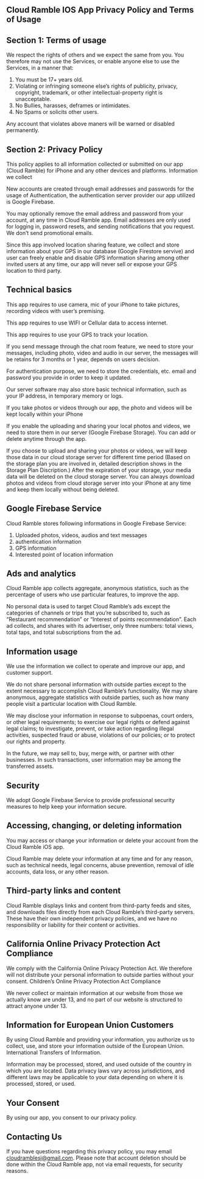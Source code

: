 
## Cloud Ramble IOS App Privacy Policy and Terms of Usage

## Section 1: Terms of usage

We respect the rights of others and we expect the same from you. You therefore may not use the Services, or enable anyone else to use the Services, in a manner that:

1. You must be 17+ years old.
2. Violating or infringing someone else’s rights of publicity, privacy, copyright, trademark, or other intellectual-property right is unacceptable.
3. No Bullies, harasses, deframes or intimidates.
4. No Spams or solicits other users.

Any account that violates above maners will be warned or disabled permanently.

## Section 2: Privacy Policy

This policy applies to all information collected or submitted on our app (Cloud Ramble) for iPhone and any other devices and platforms.
Information we collect

New accounts are created through email addresses and passwords for the usage of Authentication, the authentication server provider our app utilized is Google Firebase.

You may optionally remove the email address and password from your account, at any time in Cloud Ramble app. Email addresses are only used for logging in, password resets, and sending notifications that you request. We don’t send promotional emails.

Since this app involved location sharing feature, we collect and store information about your GPS in our database (Google Firestore servive) and user can freely enable and disable GPS information sharing among other invited users at any time, our app will never sell or expose your GPS location to third party.

## Technical basics

This app requires to use camera, mic of your iPhone to take pictures, recording videos with user’s premising.

This app requires to use WIFI or Cellular data to access internet.

This app requires to use your GPS to track your location.

If you send message through the chat room feature, we need to store your messages, including photo, video and audio in our server, the messages will be retains for 3 months or 1 year, depends on users decision.

For authentication purpose, we need to store the credentials, etc. email and password you provide in order to keep it updated.

Our server software may also store basic technical information, such as your IP address, in temporary memory or logs.

If you take photos or videos through our app, the photo and videos will be kept locally within your iPhone

If you enable the uploading and sharing your local photos and videos, we need to store them in our server (Google Firebase Storage). You can add or delete anytime through the app.

If you choose to upload and sharing your photos or videos, we will keep those data in our cloud storage server for different time period (Based on the storage plan you are involved in, detailed description shows in the Storage Plan Discription.) After the expiration of your storage, your media data will be deleted on the cloud storage server. You can always download photos and videos from cloud storage server into your iPhone at any time and keep them locally without being deleted.

## Google Firebase Service

Cloud Ramble stores following informations in Google Firebase Service:
1. Uploaded photos, videos, audios and text messages
2. authentication information
3. GPS information
4. Interested point of location information

## Ads and analytics

Cloud Ramble app collects aggregate, anonymous statistics, such as the percentage of users who use particular features, to improve the app.

No personal data is used to target Cloud Ramble’s ads except the categories of channels or trips that you’re subscribed to, such as “Restaurant recommendation” or “Interest of points recommendation”. Each ad collects, and shares with its advertiser, only three numbers: total views, total taps, and total subscriptions from the ad.

## Information usage

We use the information we collect to operate and improve our app, and customer support.

We do not share personal information with outside parties except to the extent necessary to accomplish Cloud Ramble’s functionality. We may share anonymous, aggregate statistics with outside parties, such as how many people visit a particular location with Cloud Ramble.

We may disclose your information in response to subpoenas, court orders, or other legal requirements; to exercise our legal rights or defend against legal claims; to investigate, prevent, or take action regarding illegal activities, suspected fraud or abuse, violations of our policies; or to protect our rights and property.

In the future, we may sell to, buy, merge with, or partner with other businesses. In such transactions, user information may be among the transferred assets.

## Security

We adopt Google Firebase Service to provide professional security measures to help keep your information secure.

## Accessing, changing, or deleting information

You may access or change your information or delete your account from the Cloud Ramble iOS app.

Cloud Ramble may delete your information at any time and for any reason, such as technical needs, legal concerns, abuse prevention, removal of idle accounts, data loss, or any other reason.

## Third-party links and content

Cloud Ramble displays links and content from third-party feeds and sites, and downloads files directly from each Cloud Ramble’s third-party servers. These have their own independent privacy policies, and we have no responsibility or liability for their content or activities.

## California Online Privacy Protection Act Compliance

We comply with the California Online Privacy Protection Act. We therefore will not distribute your personal information to outside parties without your consent. Children’s Online Privacy Protection Act Compliance

We never collect or maintain information at our website from those we actually know are under 13, and no part of our website is structured to attract anyone under 13.

## Information for European Union Customers

By using Cloud Ramble and providing your information, you authorize us to collect, use, and store your information outside of the European Union.
International Transfers of Information.

Information may be processed, stored, and used outside of the country in which you are located. Data privacy laws vary across jurisdictions, and different laws may be applicable to your data depending on where it is processed, stored, or used.

## Your Consent

By using our app, you consent to our privacy policy.

## Contacting Us

If you have questions regarding this privacy policy, you may email cloudramblesj@gmail.com. Please note that account deletion should be done within the Cloud Ramble app, not via email requests, for security reasons.

